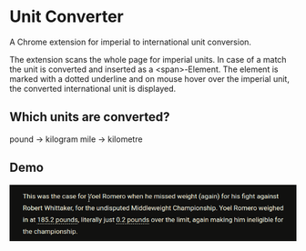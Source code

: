 # Unit Converter

A Chrome extension for imperial to international unit conversion.

The extension scans the whole page for imperial units. In case of a match the unit is converted and inserted as a \<span>-Element. The element is marked with a dotted underline and on mouse hover over the imperial unit, the converted international unit is displayed.

## Which units are converted?

pound -> kilogram
mile -> kilometre

## Demo

![](demo.gif)

